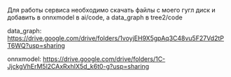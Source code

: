 Для работы сервиса необходимо скачать файлы с моего гугл диск и добавить в onnxmodel в ai/code, а data_graph в tree2/code

data_graph:
https://drive.google.com/drive/folders/1voyjEH9X5gpAq3C48vu5F27Vd2tPT6WQ?usp=sharing

onnxmodel:
https://drive.google.com/drive/folders/1C-JjckgVhErM5l2CAxRxhIX5d_k6t0-g?usp=sharing
